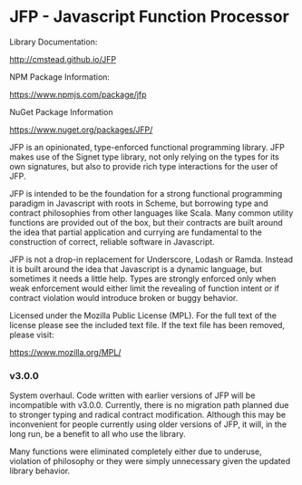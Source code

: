 JFP - Javascript Function Processor
===================================

Library Documentation:

http://cmstead.github.io/JFP

NPM Package Information:

https://www.npmjs.com/package/jfp

NuGet Package Information

https://www.nuget.org/packages/JFP/

JFP is an opinionated, type-enforced functional programming library. JFP makes use of the Signet type
library, not only relying on the types for its own signatures, but also to provide rich type
interactions for the user of JFP.

JFP is intended to be the foundation for a strong functional programming paradigm in Javascript
with roots in Scheme, but borrowing type and contract philosophies from other languages like
Scala. Many common utility functions are provided out of the box, but their contracts are 
built around the idea that partial application and currying are fundamental to the construction
of correct, reliable software in Javascript.

JFP is not a drop-in replacement for Underscore, Lodash or Ramda. Instead it is built around the
idea that Javascript is a dynamic language, but sometimes it needs a little help. Types are
strongly enforced only when weak enforcement would either limit the revealing of function
intent or if contract violation would introduce broken or buggy behavior.

Licensed under the Mozilla Public License (MPL). For the full text of the license please see the included text file.
If the text file has been removed, please visit:

https://www.mozilla.org/MPL/

### v3.0.0

System overhaul. Code written with earlier versions of JFP will be incompatible with v3.0.0. 
Currently, there is no migration path planned due to stronger typing and radical contract
modification. Although this may be inconvenient for people currently using older versions of
JFP, it will, in the long run, be a benefit to all who use the library.

Many functions were eliminated completely either due to underuse, violation of philosophy
or they were simply unnecessary given the updated library behavior.
